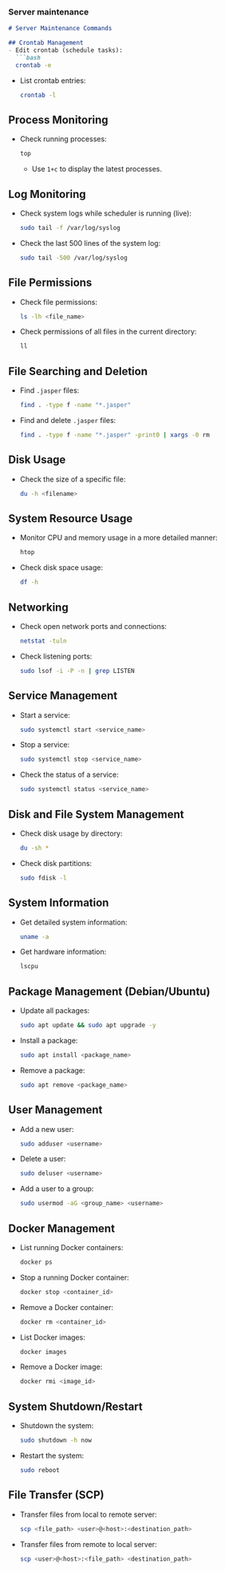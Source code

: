 ### **Server maintenance**

```markdown
# Server Maintenance Commands

## Crontab Management
- Edit crontab (schedule tasks):
  ```bash
  crontab -e
  ```
- List crontab entries:
  ```bash
  crontab -l
  ```

## Process Monitoring
- Check running processes:
  ```bash
  top
  ```
  - Use `1+c` to display the latest processes.

## Log Monitoring
- Check system logs while scheduler is running (live):
  ```bash
  sudo tail -f /var/log/syslog
  ```
- Check the last 500 lines of the system log:
  ```bash
  sudo tail -500 /var/log/syslog
  ```

## File Permissions
- Check file permissions:
  ```bash
  ls -lh <file_name>
  ```
- Check permissions of all files in the current directory:
  ```bash
  ll
  ```

## File Searching and Deletion
- Find `.jasper` files:
  ```bash
  find . -type f -name "*.jasper"
  ```
- Find and delete `.jasper` files:
  ```bash
  find . -type f -name "*.jasper" -print0 | xargs -0 rm
  ```

## Disk Usage
- Check the size of a specific file:
  ```bash
  du -h <filename>
  ```

## System Resource Usage
- Monitor CPU and memory usage in a more detailed manner:
  ```bash
  htop
  ```
- Check disk space usage:
  ```bash
  df -h
  ```

## Networking
- Check open network ports and connections:
  ```bash
  netstat -tuln
  ```
- Check listening ports:
  ```bash
  sudo lsof -i -P -n | grep LISTEN
  ```

## Service Management
- Start a service:
  ```bash
  sudo systemctl start <service_name>
  ```
- Stop a service:
  ```bash
  sudo systemctl stop <service_name>
  ```
- Check the status of a service:
  ```bash
  sudo systemctl status <service_name>
  ```

## Disk and File System Management
- Check disk usage by directory:
  ```bash
  du -sh *
  ```
- Check disk partitions:
  ```bash
  sudo fdisk -l
  ```

## System Information
- Get detailed system information:
  ```bash
  uname -a
  ```
- Get hardware information:
  ```bash
  lscpu
  ```

## Package Management (Debian/Ubuntu)
- Update all packages:
  ```bash
  sudo apt update && sudo apt upgrade -y
  ```
- Install a package:
  ```bash
  sudo apt install <package_name>
  ```
- Remove a package:
  ```bash
  sudo apt remove <package_name>
  ```

## User Management
- Add a new user:
  ```bash
  sudo adduser <username>
  ```
- Delete a user:
  ```bash
  sudo deluser <username>
  ```
- Add a user to a group:
  ```bash
  sudo usermod -aG <group_name> <username>
  ```

## Docker Management
- List running Docker containers:
  ```bash
  docker ps
  ```
- Stop a running Docker container:
  ```bash
  docker stop <container_id>
  ```
- Remove a Docker container:
  ```bash
  docker rm <container_id>
  ```
- List Docker images:
  ```bash
  docker images
  ```
- Remove a Docker image:
  ```bash
  docker rmi <image_id>
  ```

## System Shutdown/Restart
- Shutdown the system:
  ```bash
  sudo shutdown -h now
  ```
- Restart the system:
  ```bash
  sudo reboot
  ```

## File Transfer (SCP)
- Transfer files from local to remote server:
  ```bash
  scp <file_path> <user>@<host>:<destination_path>
  ```
- Transfer files from remote to local server:
  ```bash
  scp <user>@<host>:<file_path> <destination_path>
  ```
```
